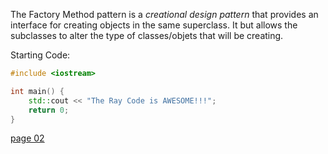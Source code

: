 The Factory Method pattern is a *creational design pattern* that provides an interface for creating objects in the same superclass. 
It but allows the subclasses to alter the type of classes/objets that will be creating.

Starting Code:

```cpp
#include <iostream>

int main() {
    std::cout << "The Ray Code is AWESOME!!!";
    return 0;
}
```


[page 02](./page02.md)




